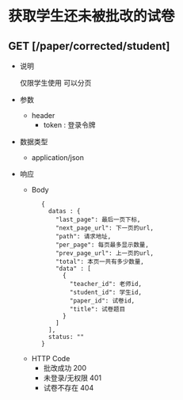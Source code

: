#  获取学生还未被批改的试卷

## GET [/paper/corrected/student]
+ 说明

  仅限学生使用
  可以分页

+ 参数
   + header
     + token : 登录令牌

+ 数据类型
  + application/json

+ 响应
  + Body
  ```
        {
          datas : {
            "last_page": 最后一页下标,
            "next_page_url": 下一页的url,
            "path": 请求地址,
            "per_page": 每页最多显示数量,
            "prev_page_url": 上一页的url,
            "total": 本页一共有多少数量,
            "data" : [
              {
                "teacher_id": 老师id,
                "student_id": 学生id,
                "paper_id": 试卷id,
                "title": 试卷题目
              }
            ]
          ],
          status: ""
        }
    ```
  + HTTP Code
    + 批改成功 200
    + 未登录/无权限 401
    + 试卷不存在 404
